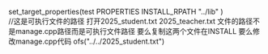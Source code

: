 set_target_properties(test PROPERTIES INSTALL_RPATH "../lib" )  
//这是可执行文件的路径
打开2025_student.txt 2025_teacher.txt 文件的路径不是manage.cpp路径而是可执行文件路径
要么复制这两个文件在INSTALL 要么修改manage.cpp代码 ofs("../../2025_student.txt")
